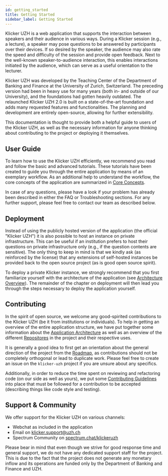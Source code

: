 ```yaml
---
id: getting_started
title: Getting Started
sidebar_label: Getting Started
---
```


Klicker UZH is a web application that supports the interaction between speakers and their audience in various ways. During a Klicker session (e.g., a lecture), a speaker may pose questions to be answered by participants over their devices. If so desired by the speaker, the audience may also rate the speed and difficulty of the session and provide open feedback. Next to the well-known speaker-to-audience interaction, this enables interactions initiated by the audience, which can serve as a useful orientation to the lecturer.

Klicker UZH was developed by the Teaching Center of the Department of Banking and Finance at the University of Zurich, Switzerland. The preceding version had been in heavy use for many years (both in- and outside of our University), and the foundations had gotten heavily outdated. The relaunched Klicker UZH 2.0 is built on a state-of-the-art foundation and adds many requested features and functionalities. The planning and development are entirely open-source, allowing for further extensibility.

This documentation is thought to provide both a helpful guide to users of the Klicker UZH, as well as the necessary information for anyone thinking about contributing to the project or deploying it themselves.

## User Guide

To learn how to use the Klicker UZH efficiently, we recommend you read and follow the basic and advanced tutorials. These tutorials have been created to guide you through the entire application by means of an exemplary workflow. As an additional help to understand the workflow, the core concepts of the application are summarized in [Core Concepts](introduction/concepts.md).

In case of any questions, please have a look if your problem has already been described in either the FAQ or Troubleshooting sections. For any further support, please feel free to contact our team as described below.

## Deployment

Instead of using the publicly hosted version of the application (the official "Klicker UZH") it is also possible to host an instance on private infrastructure. This can be useful if an institution prefers to host their questions on private infrastructure only (e.g., if the question contents are sensitive). The only thing to keep in mind is that we kindly ask (as reinforced by the license) that any extensions of self-hosted instances be provided back to the open source project (as is good open source spirit).

To deploy a private Klicker instance, we strongly recommend that you first familiarize yourself with the architecture of the application (see [Architecture Overview](deployment/architecture.md)). The remainder of the chapter on deployment will then lead you through the steps necessary to deploy the application yourself.

## Contributing

In the spirit of open source, we welcome any good-spirited contributions to the Klicker UZH (be it from institutions or individuals). To help in getting an overview of the entire application structure, we have put together some information about the [Application Architecture](deployment/architecture.md) as well as an overview of the different [Repositores](contributing/repositories) in the project and their respective uses.

It is generally a good idea to first get an orientation about the general direction of the project from the [Roadmap](https://github.com/uzh-bf/klicker-uzh/projects/1), as contributions should not be completely orthogonal or lead to duplicate work. Please feel free to create an issue on the `klicker-uzh` project if you are unsure about any specifics.

Additionally, in order to reduce the time spent on reviewing and refactoring code (on our side as well as yours), we put some [Contributing Guidelines](contributing/guidelines.md) into place that must be followed for a contribution to be accepted (describing things like code style and testing).

## Support & Community

We offer support for the Klicker UZH on various channels:

- Webchat as included in the application
- Email on [klicker.support@uzh.ch](mailto:klicker.support@uzh.ch)
- Spectrum Community on [spectrum.chat/klickeruzh](https://spectrum.chat/klickeruzh)

Please bear in mind that even though we strive for good response time and general support, we do not have any dedicated support staff for the project. This is due to the fact that the project does not generate any monetary inflow and its operations are funded only by the Department of Banking and Finance and UZH.
